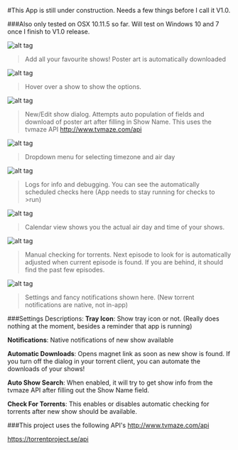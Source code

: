 #This App is still under construction. Needs a few things before I call it V1.0.

###Also only tested on OSX 10.11.5 so far. Will test on Windows 10 and 7 once I finish to V1.0 release.

![alt tag](http://jasongodson.com/blog/wp-content/uploads/2016/07/Screen-Shot-2016-07-23-at-9.48.13-PM-1024x650.png)
>Add all your favourite shows! Poster art is automatically downloaded

![alt tag](http://jasongodson.com/blog/wp-content/uploads/2016/07/Screen-Shot-2016-07-23-at-9.48.20-PM-1024x650.png)
>Hover over a show to show the options.

![alt tag](http://jasongodson.com/blog/wp-content/uploads/2016/07/Screen-Shot-2016-07-23-at-5.17.04-PM-1024x650.png)
>New/Edit show dialog. Attempts auto population of fields and download of poster art after filling in Show Name.
>This uses the tvmaze API http://www.tvmaze.com/api

![alt tag](http://jasongodson.com/blog/wp-content/uploads/2016/07/Screen-Shot-2016-07-23-at-5.17.57-PM-1024x650.png)
>Dropdown menu for selecting timezone and air day

![alt tag](http://jasongodson.com/blog/wp-content/uploads/2016/07/Screen-Shot-2016-07-23-at-5.13.19-PM-1024x650.png)
>Logs for info and debugging. You can see the automatically scheduled checks here (App needs to stay running for checks to >run)

![alt tag](http://jasongodson.com/blog/wp-content/uploads/2016/07/Screen-Shot-2016-07-23-at-5.14.00-PM-1024x650.png)
>Calendar view shows you the actual air day and time of your shows.

![alt tag](http://jasongodson.com/blog/wp-content/uploads/2016/07/Screen-Shot-2016-07-23-at-9.50.46-PM-1024x650.png)
>Manual checking for torrents. Next episode to look for is automatically adjusted when current episode is found. If you are behind, it should find the past few episodes.

![alt tag](http://jasongodson.com/blog/wp-content/uploads/2016/07/Screen-Shot-2016-07-23-at-5.14.10-PM-1024x650.png)
>Settings and fancy notifications shown here. (New torrent notifications are native, not in-app)

###Settings Descriptions:
**Tray Icon**: Show tray icon or not. (Really does nothing at the moment, besides a reminder that app is running)

**Notifications**: Native notifications of new show available

**Automatic Downloads**: Opens magnet link as soon as new show is found. If you turn off the dialog in your torrent client, you can automate the downloads of your shows!

**Auto Show Search**: When enabled, it will try to get show info from the tvmaze API after filling out the Show Name field.

**Check For Torrents**: This enables or disables automatic checking for torrents after new show should be available.


###This project uses the following API's
http://www.tvmaze.com/api

https://torrentproject.se/api
